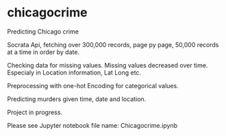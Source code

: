 # chicagocrime

Predicting Chicago crime

Socrata Api, fetching over 300,000 records, page py page, 50,000 records at a time in order by date.

Checking data for missing values. Missing values decreased over time. Especialy in Location information, Lat Long etc.

Preprocessing with one-hot Encoding for categorical values.

Predicting murders given time, date and location.

Project in progress.

Please see Jupyter notebook file name: Chicagocrime.ipynb
